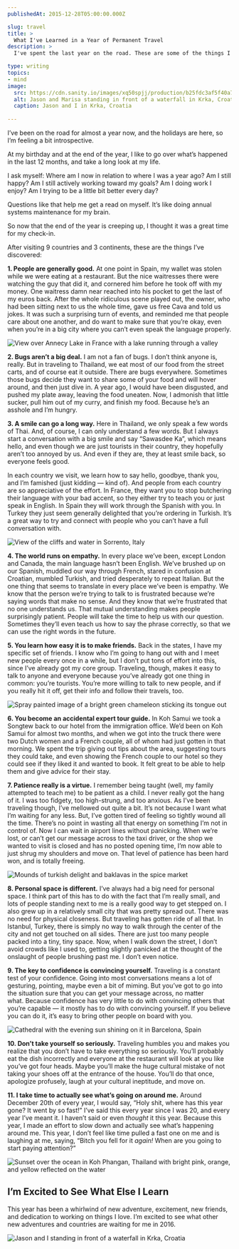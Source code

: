 ```yaml
---
publishedAt: 2015-12-28T05:00:00.000Z

slug: travel
title: >
  What I've Learned in a Year of Permanent Travel
description: >
  I've spent the last year on the road. These are some of the things I've discovered.

type: writing
topics:
- mind
image:
  src: https://cdn.sanity.io/images/xq50spjj/production/b25fdc3af5f40a7e0f7bb540a76ed7c54bb2637f-1080x810.jpg
  alt: Jason and Marisa standing in front of a waterfall in Krka, Croatia
  caption: Jason and I in Krka, Croatia
  
---
```


I’ve been on the road for almost a year now, and the holidays are here, so I’m feeling a bit introspective.

At my birthday and at the end of the year, I like to go over what’s happened in the last 12 months, and take a long look at my life.

I ask myself: Where am I now in relation to where I was a year ago? Am I still happy? Am I still actively working toward my goals? Am I doing work I enjoy? Am I trying to be a little bit better every day?

Questions like that help me get a read on myself. It’s like doing annual systems maintenance for my brain.

So now that the end of the year is creeping up, I thought it was a great time for my check-in.

After visiting 9 countries and 3 continents, these are the things I’ve discovered:

**1. People are generally good.** At one point in Spain, my wallet was stolen while we were eating at a restaurant. But the nice waitresses there were watching the guy that did it, and cornered him before he took off with my money. One waitress damn near reached into his pocket to get the last of my euros back. After the whole ridiculous scene played out, the owner, who had been sitting next to us the whole time, gave us free Cava and told us jokes. It was such a surprising turn of events, and reminded me that people care about one another, and do want to make sure that you’re okay, even when you’re in a big city where you can’t even speak the language properly.

![View over Annecy Lake in France with a lake running through a valley](https://cdn.sanity.io/images/xq50spjj/production/f8430bec501cb3e9b9a4f1c37111f63b9acad042-3264x2448.jpg)

**2. Bugs aren’t a big deal.** I am not a fan of bugs. I don’t think anyone is, really.[](https://marisamorby.com/travel#fn-) But in traveling to Thailand, we eat most of our food from the street carts, and of course eat it outside. There are bugs everywhere. Sometimes those bugs decide they want to share some of your food and will hover around, and then just dive in. A year ago, I would have been disgusted, and pushed my plate away, leaving the food uneaten. Now, I admonish that little sucker, pull him out of my curry, and finish my food. Because he’s an asshole and I’m hungry.

**3. A smile can go a long way.** Here in Thailand, we only speak a few words of Thai[](https://marisamorby.com/travel#fn-2). And, of course, I can only understand a few words.[](https://marisamorby.com/travel#fn-) But I always start a conversation with a big smile and say “Sawasdee Ka”, which means hello, and even though we are just tourists in their country, they hopefully aren’t too annoyed by us. And even if they are, they at least smile back, so everyone feels good.

In each country we visit, we learn how to say hello, goodbye, thank you, and I’m famished (just kidding — kind of). And people from each country are so appreciative of the effort. In France, they want you to stop butchering their language with your bad accent, so they either try to teach you or just speak in English. In Spain they will work through the Spanish with you. In Turkey they just seem generally delighted that you’re ordering in Turkish. It’s a great way to try and connect with people who you can’t have a full conversation with.

![View of the cliffs and water in Sorrento, Italy](https://cdn.sanity.io/images/xq50spjj/production/3b725de2345bbef6a06559beb8bc1a38cf64d212-2448x2448.jpg)



**4. The world runs on empathy.** In every place we’ve been, except London and Canada, the main language hasn’t been English. We’ve brushed up on our Spanish, muddled our way through French, stared in confusion at Croatian, mumbled Turkish[](https://marisamorby.com/travel#fn-4), and tried desperately to repeat Italian. But the one thing that seems to translate in every place we’ve been is empathy. We know that the person we’re trying to talk to is frustrated because we’re saying words that make no sense. And they know that we’re frustrated that no one understands us. That mutual understanding makes people surprisingly patient. People will take the time to help us with our question. Sometimes they’ll even teach us how to say the phrase correctly, so that we can use the right words in the future.

**5. You learn how easy it is to make friends.** Back in the states, I have my specific set of friends. I know who I’m going to hang out with and I meet new people every once in a while, but I don’t put tons of effort into this, since I’ve already got my core group. Traveling, though, makes it easy to talk to anyone and everyone because you’ve already got one thing in common: you’re tourists. You’re more willing to talk to new people, and if you really hit it off, get their info and follow their travels, too.

![Spray painted image of a bright green chameleon sticking its tongue out](https://cdn.sanity.io/images/xq50spjj/production/a38c808c2177bc06c83a87f8ab0d65075cf8a959-2120x2120.jpg)

**6. You become an accidental expert tour guide.** In Koh Samui we took a Songtew[](https://marisamorby.com/travel#fn-5) back to our hotel from the immigration office. We’d been on Koh Samui for almost two months, and when we got into the truck there were two Dutch women and a French couple, all of whom had just gotten in that morning. We spent the trip giving out tips about the area, suggesting tours they could take, and even showing the French couple to our hotel so they could see if they liked it and wanted to book. It felt great to be able to help them and give advice for their stay.

**7. Patience really is a virtue.** I remember being taught (well, my family attempted to teach me) to be patient as a child. I never really got the hang of it. I was too fidgety, too high-strung, and too anxious. As I’ve been traveling though, I’ve mellowed out quite a bit. It’s not because I want what I’m waiting for any less. But, I’ve gotten tired of feeling so tightly wound all the time. There’s no point in wasting all that energy on something I’m not in control of. Now I can wait in airport lines without panicking. When we’re lost, or can’t get our message across to the taxi driver, or the shop we wanted to visit is closed and has no posted opening time, I’m now able to just shrug my shoulders and move on. That level of patience has been hard won, and is totally freeing.

![Mounds of turkish delight and baklavas in the spice market](https://cdn.sanity.io/images/xq50spjj/production/06b0beedead3b145d87580470b6eb25ccf6e9dfc-640x640.jpg)



**8. Personal space is different.** I’ve always had a big need for personal space. I think part of this has to do with the fact that I’m really small, and lots of people standing next to me is a really good way to get stepped on.[](https://marisamorby.com/travel#fn-6) I also grew up in a relatively small city that was pretty spread out. There was no need for physical closeness. But traveling has gotten ride of all that. In Istanbul, Turkey, there is simply no way to walk through the center of the city and not get touched on all sides. There are just too many people packed into a tiny, tiny space. Now, when I walk down the street, I don’t avoid crowds like I used to, getting slightly panicked at the thought of the onslaught of people brushing past me. I don’t even notice.

**9. The key to confidence is convincing yourself.** Traveling is a constant test of your confidence. Going into most conversations means a lot of gesturing, pointing, maybe even a bit of miming. But you’ve got to go into the situation sure that you can get your message across, no matter what. Because confidence has very little to do with convincing others that you’re capable — it mostly has to do with convincing yourself. If you believe you can do it, it’s easy to bring other people on board with you.

![Cathedral with the evening sun shining on it in Barcelona, Spain](https://cdn.sanity.io/images/xq50spjj/production/4be006bdd4c34c3f8c681914a5edc4906d03e8c8-640x640.jpg)

**10. Don’t take yourself so seriously.** Traveling humbles you and makes you realize that you don’t have to take everything so seriously. You’ll probably eat the dish incorrectly and everyone at the restaurant will look at you like you’ve got four heads. Maybe you’ll make the huge cultural mistake of not taking your shoes off at the entrance of the house. You’ll do that once, apologize profusely, laugh at your cultural ineptitude, and move on.

**11. I take time to actually see what’s going on around me.** Around December 20th of every year, I would say, “Holy shit, where has this year gone? It went by so fast!” I’ve said this every year since I was 20, and every year I’ve meant it. I haven’t said or even _thought_ it this year. Because this year, I made an effort to slow down and actually see what’s happening around me. This year, I don’t feel like time pulled a fast one on me and is laughing at me, saying, “Bitch you fell for it _again!_ When are you going to start paying attention?”[](https://marisamorby.com/travel#fn-7)

![Sunset over the ocean in Koh Phangan, Thailand with bright pink, orange, and yellow reflected on the water](https://cdn.sanity.io/images/xq50spjj/production/1a7fe4a17ec4344850ccb02e59744da9c29ef287-3264x2448.jpg)

## I’m Excited to See What Else I Learn

This year has been a whirlwind of new adventure, excitement, new friends, and dedication to working on things I love. I’m excited to see what other new adventures and countries are waiting for me in 2016.

![Jason and I standing in front of a waterfall in Krka, Croatia](https://cdn.sanity.io/images/xq50spjj/production/257579642e8c4a1125926892a38123f39f9a188e-960x720.jpg)

[](https://marisamorby.com/travel#fnref-)